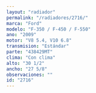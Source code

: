 ```yaml
---
layout: "radiador"
permalink: "/radiadores/2716/"
marca: "Ford"
modelo: "F-350 / F-450 / F-550"
ano: "2009"
motor: "V8 5.4, V10 6.8"
transmision: "Estándar"
parte: "438429MT"
clima: "Con clima"
alto: "30 1/2"
ancho: "27 5/8"
observaciones: ""
id: "2716"
---
```


